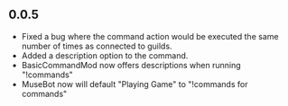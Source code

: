 0.0.5
-
+ Fixed a bug where the command action would be executed the same number of times as connected to guilds.
+ Added a description option to the command.
+ BasicCommandMod now offers descriptions when running "!commands"
+ MuseBot now will default "Playing Game" to "!commands for commands"